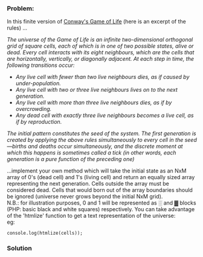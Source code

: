 ### Problem:
<p>In this finite version of <a href="http://en.wikipedia.org/wiki/Conway&apos;s_Game_of_Life" target="_blank">Conway&apos;s Game of Life</a>  (here is an excerpt of the rules) ... </p>
<p>
<i>
The universe of the Game of Life is an infinite two-dimensional orthogonal grid of square cells, each of which is in one of two possible states, alive or dead. 
Every cell interacts with its eight neighbours, which are the cells that are horizontally, vertically, or diagonally adjacent. At each step in time, the following transitions occur:
</i></p><ul><i>
<li>Any live cell with fewer than two live neighbours dies, as if caused by under-population.</li>
<li>Any live cell with two or three live neighbours lives on to the next generation.</li>
<li>Any live cell with more than three live neighbours dies, as if by overcrowding.</li>
<li>Any dead cell with exactly three live neighbours becomes a live cell, as if by reproduction.</li>
</i></ul><i>
The initial pattern constitutes the seed of the system. The first generation is created by applying the above rules simultaneously to every cell in the seed&#x2014;births and deaths occur simultaneously, and the discrete moment at which this happens is sometimes called a tick (in other words, each generation is a pure function of the preceding one)
</i>
<p></p>
...implement your own method which will take the initial state as an NxM array of 0&apos;s (dead cell) and 1&apos;s (living cell) and return an equally sized array representing the next generation. Cells outside the array must be considered dead.
Cells that would born out of the array boundaries should be ignored (universe never grows beyond the initial NxM grid).<br> N.B.: for illustration purposes, 0 and 1 will be represented as &#x2591; and &#x2593; blocks (PHP: basic black and white squares) respectively. You can take advantage of the &apos;htmlize&apos; function to get a text representation of the universe:<br>eg:

<pre><code class="language-js"><span class="hljs-built_in">console</span>.log(htmlize(cells));</code></pre>
<pre style="display: none;"><code class="language-python"><span class="hljs-keyword">print</span> htmlize(cells)</code></pre>
<pre style="display: none;"><code class="language-ruby">puts htmlize(cells)</code></pre>
<pre style="display: none;"><code class="language-php"><span class="hljs-keyword">echo</span> htmlize($cells) . <span class="hljs-string">&quot;\r\n&quot;</span>;</code></pre>

### Solution